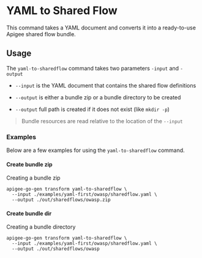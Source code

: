 # YAML to Shared Flow
<!--
  Copyright 2024 Google LLC

  Licensed under the Apache License, Version 2.0 (the "License");
  you may not use this file except in compliance with the License.
  You may obtain a copy of the License at

       http://www.apache.org/licenses/LICENSE-2.0

  Unless required by applicable law or agreed to in writing, software
  distributed under the License is distributed on an "AS IS" BASIS,
  WITHOUT WARRANTIES OR CONDITIONS OF ANY KIND, either express or implied.
  See the License for the specific language governing permissions and
  limitations under the License.
-->

This command takes a YAML document and converts it into a ready-to-use Apigee shared flow bundle.

## Usage

The `yaml-to-sharedflow` command takes two parameters `-input` and `-output`

* `--input` is the YAML document that contains the shared flow definitions

* `--output` is either a bundle zip or a bundle directory to be created

* `--output` full path is created if it does not exist (like `mkdir -p`)

> Bundle resources are read relative to the location of the `--input`


### Examples
Below are a few examples for using the `yaml-to-sharedflow` command.

#### Create bundle zip
Creating a bundle zip
```shell
apigee-go-gen transform yaml-to-sharedflow \
  --input ./examples/yaml-first/owasp/sharedflow.yaml \
  --output ./out/sharedflows/owasp.zip 
```

#### Create bundle dir
Creating a bundle directory
```shell
apigee-go-gen transform yaml-to-sharedflow \
  --input ./examples/yaml-first/owasp/sharedflow.yaml \
  --output ./out/sharedflows/owasp
```
